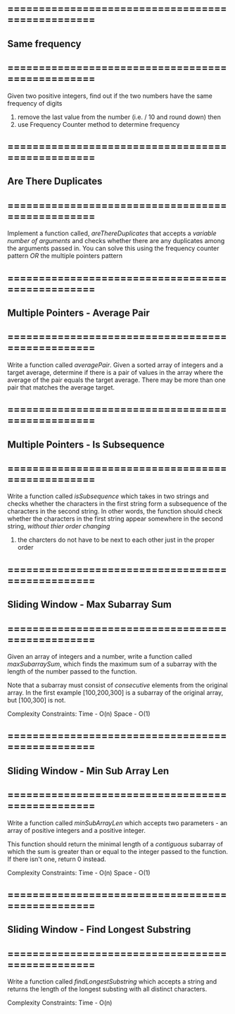 ## =================================================
## Same frequency
## =================================================

Given two positive integers, find out if the two numbers have the same frequency of digits

1. remove the last value from the number (i.e. / 10 and round down) then 
2. use Frequency Counter method to determine frequency

## =================================================
## Are There Duplicates
## =================================================

Implement a function called, *areThereDuplicates* that accepts a *variable number of arguments* and checks whether there are any duplicates among the arguments passed in.  You can solve this using the frequency counter pattern *OR* the multiple pointers pattern

## =================================================
## Multiple Pointers - Average Pair
## =================================================
Write a function called *averagePair*.  Given a sorted array of integers and a target average, determine if there is a pair of values in the array where the average of the pair equals the target average.  There may be more than one pair that matches the average target.


## =================================================
## Multiple Pointers - Is Subsequence
## =================================================
Write a function called *isSubsequence* which takes in two strings and checks whether the characters in the first string form a subsequence of the characters in the second string. In other words, the function should check whether the characters in the first string appear somewhere in the second string, *without thier order changing*

1.  the charcters do not have to be next to each other just in the proper order


## =================================================
## Sliding Window - Max Subarray Sum
## =================================================
Given an array of integers and a number, write a function called *maxSubarraySum*, which finds the maximum sum of a subarray with the length of the number passed to the function.

Note that a subarray must consist of *consecutive* elements from the original array.  In the first example [100,200,300] is a subarray of the original array, but [100,300] is not.

Complexity Constraints:
Time - O(n)
Space - O(1) 


## =================================================
## Sliding Window - Min Sub Array Len
## =================================================
Write a function called *minSubArrayLen* which accepts two parameters - an array of positive integers and a positive integer.

This function should return the minimal length of a *contiguous* subarray of which the sum is greater than or equal to the integer passed to the function. If there isn't one, return 0 instead.

Complexity Constraints:
Time - O(n)
Space - O(1) 




## =================================================
## Sliding Window - Find Longest Substring
## =================================================
Write a function called *findLongestSubstring* which accepts a string and returns the length of the longest substing with all distinct characters.

Complexity Constraints:
Time - O(n)
